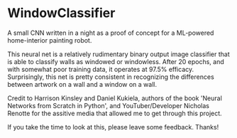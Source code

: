 # WindowClassifier

A small CNN written in a night as a proof of concept for a ML-powered home-interior painting robot.

This neural net is a relatively rudimentary binary output image classifier that is able to classify walls as windowed or windowless. After 20 epochs, and with somewhat poor training data, it operates at 97.5% efficacy. Surprisingly, this net is pretty consistent in recognizing the differences between artwork on a wall and a window on a wall.

Credit to Harrison Kinsley and Daniel Kukiela, authors of the book 'Neural Networks from Scratch in Python', and YouTuber/Developer Nicholas Renotte for the assitive media that allowed me to get through this project.

If you take the time to look at this, please leave some feedback. Thanks!
